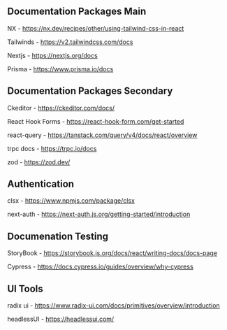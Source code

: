 ## Documentation Packages Main

NX - https://nx.dev/recipes/other/using-tailwind-css-in-react

Tailwinds - https://v2.tailwindcss.com/docs

Nextjs - https://nextjs.org/docs

Prisma - https://www.prisma.io/docs

## Documentation Packages Secondary

Ckeditor - https://ckeditor.com/docs/

React Hook Forms - https://react-hook-form.com/get-started

react-query - https://tanstack.com/query/v4/docs/react/overview

trpc docs - https://trpc.io/docs

zod - https://zod.dev/

## Authentication

clsx - https://www.npmjs.com/package/clsx

next-auth - https://next-auth.js.org/getting-started/introduction

## Documenation Testing

StoryBook - https://storybook.js.org/docs/react/writing-docs/docs-page

Cypress - https://docs.cypress.io/guides/overview/why-cypress

## UI Tools

radix ui - https://www.radix-ui.com/docs/primitives/overview/introduction

headlessUI - https://headlessui.com/